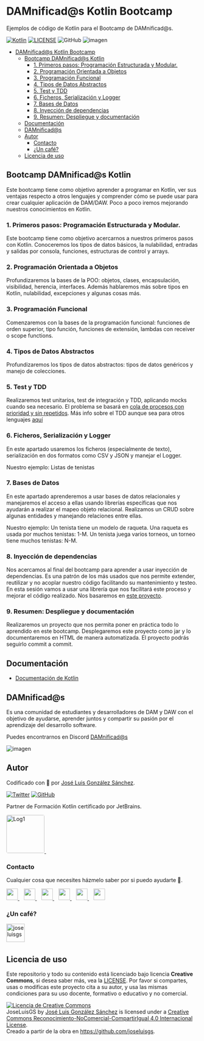 # DAMnificad@s Kotlin Bootcamp

Ejemplos de código de Kotlin para el Bootcamp de DAMnificad@s.

[![Kotlin](https://img.shields.io/badge/Code-Kotlin-blueviolet)](https://kotlinlang.org/)
[![LICENSE](https://img.shields.io/badge/Lisence-CC-%23e64545)](https://joseluisgs.github.io/docs/license/)
![GitHub](https://img.shields.io/github/last-commit/joseluisgs/Kotlin-Bootcamp-DAMnificados)
![imagen](https://repository-images.githubusercontent.com/3432266/7e79bf80-7aa6-11eb-9cbd-d7bda7eaf1aa)

- [DAMnificad@s Kotlin Bootcamp](#damnificads-kotlin-bootcamp)
  - [Bootcamp DAMnificad@s Kotlin](#bootcamp-damnificads-kotlin)
    - [1. Primeros pasos: Programación Estructurada y Modular.](#1-primeros-pasos-programación-estructurada-y-modular)
    - [2. Programación Orientada a Objetos](#2-programación-orientada-a-objetos)
    - [3. Programación Funcional](#3-programación-funcional)
    - [4. Tipos de Datos Abstractos](#4-tipos-de-datos-abstractos)
    - [5. Test y TDD](#5-test-y-tdd)
    - [6. Ficheros, Serialización y Logger](#6-ficheros-serialización-y-logger)
    - [7. Bases de Datos](#7-bases-de-datos)
    - [8. Inyección de dependencias](#8-inyección-de-dependencias)
    - [9. Resumen: Despliegue y documentación](#9-resumen-despliegue-y-documentación)
  - [Documentación](#documentación)
  - [DAMnificad@s](#damnificads)
  - [Autor](#autor)
    - [Contacto](#contacto)
    - [¿Un café?](#un-café)
  - [Licencia de uso](#licencia-de-uso)

## Bootcamp DAMnificad@s Kotlin
Este bootcamp tiene como objetivo aprender a programar en Kotlin, ver sus ventajas respecto a otros lenguajes y comprender cómo se puede usar para crear cualquier aplicación de DAM/DAW. Poco a poco iremos mejorando nuestros conocimientos en Kotlin.

### 1. Primeros pasos: Programación Estructurada y Modular.
Este bootcamp tiene como objetivo acercarnos a nuestros primeros pasos con Kotlin. Conoceremos los tipos de datos básicos, la nulabilidad, entradas y salidas por consola, funciones, estructuras de control y arrays.

### 2. Programación Orientada a Objetos
Profundizaremos la bases de la POO: objetos, clases, encapsulación, visibilidad, herencia, interfaces. Además hablaremos más sobre tipos en Kotlin, nulabilidad, excepciones y algunas cosas más.

### 3. Programación Funcional
Comenzaremos con la bases de la programación funcional: funciones de orden superior, tipo función, funciones de extensión, lambdas con receiver o scope functions.

### 4. Tipos de Datos Abstractos
Profundizaremos los tipos de datos abstractos: tipos de datos genéricos y manejo de colecciones.

### 5. Test y TDD
Realizaremos test unitarios, test de integración y TDD, aplicando mocks cuando sea necesario. El problema se basará en [cola de procesos con prioridad y sin repetidos](https://github.com/joseluisgs/Prueba-Tecnica-Cola-Prioridad-Sin-Repetidos-Kotlin).
Más info sobre el TDD aunque sea para otros lenguajes [aquí](https://github.com/joseluisgs/testing-js-jest#principios-del-tdd) 

### 6. Ficheros, Serialización y Logger
En este apartado usaremos los ficheros (especialmente de texto), serialización en dos formatos como CSV y JSON y manejar el Logger.

Nuestro ejemplo: Listas de tenistas

### 7. Bases de Datos
En este apartado aprenderemos a usar bases de datos relacionales y manejaremos el acceso a ellas usando librerías específicas que nos ayudarán a realizar el mapeo objeto relacional. Realizamos un CRUD sobre algunas entidades y manejando relaciones entre ellas.

Nuestro ejemplo: Un tenista tiene un modelo de raqueta. Una raqueta es usada por muchos tenistas: 1-M. Un tenista juega varios torneos, un torneo tiene muchos tenistas: N-M.

### 8. Inyección de dependencias
Nos acercamos al final del bootcamp para aprender a usar inyección de dependencias. Es una patrón de los más usados que nos permite extender, reutilizar y no acoplar nuestro código facilitando su mantenimiento y testeo. En esta sesión vamos a usar una librería que nos facilitará este proceso y mejorar el código realizado. Nos basaremos en [este proyecto](https://github.com/joseluisgs/Kotlin-DI-Ejemplos).

### 9. Resumen: Despliegue y documentación
Realizaremos un proyecto que nos permita poner en práctica todo lo aprendido en este bootcamp. Desplegaremos este proyecto como jar y lo documentaremos en HTML de manera automatizada. El proyecto podrás seguirlo commit a commit.


## Documentación
- [Documentación de Kotlin](https://kotlinlang.org/docs/home.html)

## DAMnificad@s
Es una comunidad de estudiantes y desarrolladores de DAM y DAW con el objetivo de ayudarse, aprender juntos y compartir su pasión por el aprendizaje del desarrollo software.

Puedes encontrarnos en Discord [DAMnificad@s](https://discord.gg/HWf9f4gc)

![imagen](https://pbs.twimg.com/media/FCFV4W6WQAQTANd?format=jpg)

## Autor

Codificado con :sparkling_heart: por [José Luis González Sánchez](https://twitter.com/joseluisgonsan). 

[![Twitter](https://img.shields.io/twitter/follow/joseluisgonsan?style=social)](https://twitter.com/joseluisgonsan)
[![GitHub](https://img.shields.io/github/followers/joseluisgs?style=social)](https://github.com/joseluisgs)

Partner de Formación Kotlin certificado por JetBrains.

 <a href="https://www.jetbrains.com/es-es/company/partners/kotlin/" target="_blank"> 
    <img loading="lazy" style="border-radius: 0.25rem;" 
      src="https://i.imgur.com/Ca7Yu1B.png" alt="Log1" height="100"
      borderRadius='1rem' boxShadow = '0 5px 18px rgba(0,0,0,0.3)'>
  </a> &nbsp;

### Contacto
<p>
  Cualquier cosa que necesites házmelo saber por si puedo ayudarte 💬.
</p>
<p>
 <a href="https://joseluisgs.github.io/" target="_blank">
        <img src="https://joseluisgs.github.io/img/favicon.png" 
    height="30">
    </a>  &nbsp;&nbsp;
    <a href="https://github.com/joseluisgs" target="_blank">
        <img src="https://distreau.com/github.svg" 
    height="30">
    </a> &nbsp;&nbsp;
        <a href="https://twitter.com/joseluisgonsan" target="_blank">
        <img src="https://i.imgur.com/U4Uiaef.png" 
    height="30">
    </a> &nbsp;&nbsp;
    <a href="https://www.linkedin.com/in/joseluisgonsan" target="_blank">
        <img src="https://upload.wikimedia.org/wikipedia/commons/thumb/c/ca/LinkedIn_logo_initials.png/768px-LinkedIn_logo_initials.png" 
    height="30">
    </a>  &nbsp;&nbsp;
    <a href="https://discordapp.com/users/joseluisgs#3560" target="_blank">
        <img src="https://logodownload.org/wp-content/uploads/2017/11/discord-logo-4-1.png" 
    height="30"> 
    </a> &nbsp;&nbsp;
    <a href="https://g.dev/joseluisgs" target="_blank">
        <img loading="lazy" src="https://googlediscovery.com/wp-content/uploads/google-developers.png" 
    height="30">
    </a>    
</p>

### ¿Un café?
<p><a href="https://www.buymeacoffee.com/joseluisgs"> <img align="left" src="https://cdn.buymeacoffee.com/buttons/v2/default-blue.png" height="48" alt="joseluisgs" /></a></p><br><br><br>

## Licencia de uso

Este repositorio y todo su contenido está licenciado bajo licencia **Creative Commons**, si desea saber más, vea la [LICENSE](https://joseluisgs.github.io/docs/license/). Por favor si compartes, usas o modificas este proyecto cita a su autor, y usa las mismas condiciones para su uso docente, formativo o educativo y no comercial.

<a rel="license" href="http://creativecommons.org/licenses/by-nc-sa/4.0/"><img alt="Licencia de Creative Commons" style="border-width:0" src="https://i.creativecommons.org/l/by-nc-sa/4.0/88x31.png" /></a><br /><span xmlns:dct="http://purl.org/dc/terms/" property="dct:title">JoseLuisGS</span> by <a xmlns:cc="http://creativecommons.org/ns#" href="https://joseluisgs.github.io/" property="cc:attributionName" rel="cc:attributionURL">José Luis González Sánchez</a> is licensed under a <a rel="license" href="http://creativecommons.org/licenses/by-nc-sa/4.0/">Creative Commons Reconocimiento-NoComercial-CompartirIgual 4.0 Internacional License</a>.<br />Creado a partir de la obra en <a xmlns:dct="http://purl.org/dc/terms/" href="https://github.com/joseluisgs" rel="dct:source">https://github.com/joseluisgs</a>.